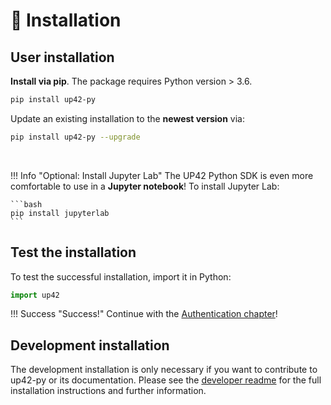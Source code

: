 # :floppy_disk: Installation

## User installation

**Install via pip**. The package requires Python version > 3.6.

```bash
pip install up42-py
```

Update an existing installation to the **newest version** via:

```bash
pip install up42-py --upgrade
```

<br>

!!! Info "Optional: Install Jupyter Lab"
    The UP42 Python SDK is even more comfortable to use in a **Jupyter notebook**!
    To install Jupyter Lab:
    
    ```bash
    pip install jupyterlab
    ```

## Test the installation

To test the successful installation, import it in Python:
```python
import up42
```

!!! Success "Success!"
    Continue with the [Authentication chapter](authentication.md)!


## Development installation

The development installation is only necessary if you want to contribute to up42-py or its documentation.
Please see the [developer readme](https://github.com/up42/up42-py/blob/master/README-dev.md) for the full installation instructions and further information.
